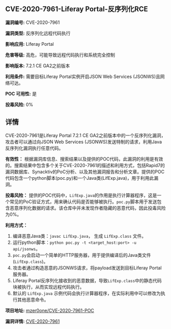 ## CVE-2020-7961-Liferay Portal-反序列化RCE

**漏洞编号:** CVE-2020-7961

**漏洞类型:** 反序列化远程代码执行

**影响应用:** Liferay Portal

**危害等级:** 高危，可能导致远程代码执行和系统完全控制

**影响版本:** 7.2.1 CE GA2之前版本

**利用条件:** 需要目标Liferay Portal实例开启JSON Web Services (JSONWS)且网络可达。

**POC 可用性:** 是

**投毒风险:** 0%

## 详情

CVE-2020-7961是Liferay Portal 7.2.1 CE GA2之前版本中的一个反序列化漏洞，攻击者可以通过向JSON Web Services (JSONWS)发送特制的请求，利用Java反序列化漏洞执行任意代码。 

**有效性：** 根据漏洞库信息、搜索结果以及提供的POC代码，此漏洞的利用是有效的。搜索结果中包含多个关于CVE-2020-7961的描述和利用方式，包括Rapid7的漏洞数据库、Synacktiv的PoC分析、以及其他漏洞报告和分析文章。提供的POC代码包含一个python脚本(poc.py)和一个Java类(LifExp.java)，用于利用此漏洞。

**投毒风险：** 提供的POC代码中，`LifExp.java`的作用是执行计算器程序，这是一个常见的PoC验证方式，用来确认代码是否能够被执行。`poc.py`脚本用于发送包含恶意序列化数据的请求。该仓库中并未发现作者隐藏的恶意代码，因此投毒风险为0%。

**利用方式：**
1.  编译恶意Java类：`javac LifExp.java`， 生成 `LifExp.class` 文件。
2.  运行python脚本：`python poc.py -t <target_host:port> -u api/jsonws`。
3.  `poc.py`会启动一个简单的HTTP服务器，用于提供编译后的Java类文件 (`LifExp.class`)。
4.  攻击者通过构造恶意的JSONWS请求，将payload发送到目标Liferay Portal服务器。
5.  Liferay Portal反序列化接收到的恶意数据，导致`LifExp.class`中的静态代码块被执行，从而实现远程代码执行。
6.  默认的 `LifExp.java` 示例代码会执行计算器程序，在实际利用中可以修改为执行其他恶意命令。

**项目地址:** [mzer0one/CVE-2020-7961-POC](https://github.com/mzer0one/CVE-2020-7961-POC)

**漏洞详情:** [CVE-2020-7961](https://nvd.nist.gov/vuln/detail/CVE-2020-7961)